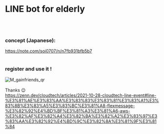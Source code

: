 # LINE bot for elderly
<br>
<br>

### concept (Japanese):<br>

https://note.com/soi0707/n/n7fb931bfb5b7
<br>
<br>

### register and use it !
![M_gainfriends_qr](https://user-images.githubusercontent.com/52186679/157022802-399ad76d-d51f-4b20-8e24-958a29002695.png)
<br>
<br>
Thanks 😉
<br>
https://zenn.dev/cloudtech/articles/2021-10-28-cloudtech-line-event#line-%E3%81%AE%E3%83%AA%E3%83%83%E3%83%81%E3%83%A1%E3%83%8B%E3%83%A5%E3%83%BC%E3%81%A8-flexmessage-%E3%82%92%E4%BD%BF%E3%81%A3%E3%81%A6-aws-%E3%82%AF%E3%82%A4%E3%82%BA%E3%82%A2%E3%83%97%E3%83%AA%E3%82%92%E4%BD%9C%E3%82%8A%E3%81%9F%E3%81%84
